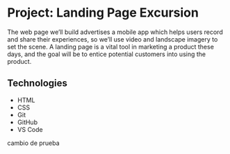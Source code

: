# Project: Landing Page Excursion

The web page we’ll build advertises a mobile app which helps users record and share their experiences, so we’ll use video and landscape imagery to set the scene. A landing page is a vital tool in marketing a product these days, and the goal will be to entice potential customers into using the product.

## Technologies

* HTML
* CSS
* Git
* GitHub
* VS Code


cambio de prueba